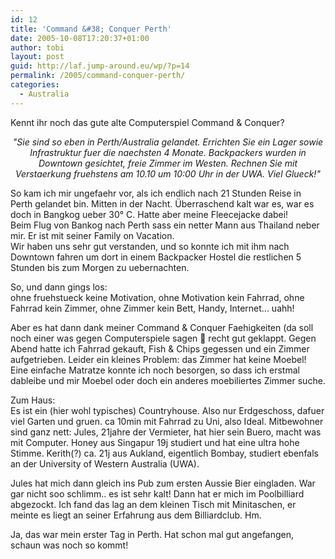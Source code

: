 ```yaml
---
id: 12
title: 'Command &#38; Conquer Perth'
date: 2005-10-08T17:20:37+01:00
author: tobi
layout: post
guid: http://laf.jump-around.eu/wp/?p=14
permalink: /2005/command-conquer-perth/
categories:
  - Australia
---
```

Kennt ihr noch das gute alte Computerspiel Command & Conquer?

<div align="center">
  <em>"Sie sind so eben in Perth/Australia gelandet. Errichten Sie ein Lager sowie Infrastruktur fuer die naechsten 4 Monate. Backpackers wurden in Downtown gesichtet, freie Zimmer im Westen. Rechnen Sie mit Verstaerkung fruehstens am 10.10 um 10:00 Uhr in der UWA. Viel Glueck!"</em>
</div>

So kam ich mir ungefaehr vor, als ich endlich nach 21 Stunden Reise in Perth gelandet bin. Mitten in der Nacht. Überraschend kalt war es, war es doch in Bangkog ueber 30° C. Hatte aber meine Fleecejacke dabei!  
Beim Flug von Bankog nach Perth sass ein netter Mann aus Thailand neber mir. Er ist mit seiner Family on Vacation.  
Wir haben uns sehr gut verstanden, und so konnte ich mit ihm nach Downtown fahren um dort in einem Backpacker Hostel die restlichen 5 Stunden bis zum Morgen zu uebernachten.

So, und dann gings los:  
ohne fruehstueck keine Motivation, ohne Motivation kein Fahrrad, ohne Fahrrad kein Zimmer, ohne Zimmer kein Bett, Handy, Internet... uahh!

Aber es hat dann dank meiner Command & Conquer Faehigkeiten (da soll noch einer was gegen Computerspiele sagen 🙂 recht gut geklappt. Gegen Abend hatte ich Fahrrad gekauft, Fish & Chips gegessen und ein Zimmer aufgetrieben. Leider ein kleines Problem: das Zimmer hat keine Moebel! Eine einfache Matratze konnte ich noch besorgen, so dass ich erstmal dableibe und mir Moebel oder doch ein anderes moebiliertes Zimmer suche.

Zum Haus:  
Es ist ein (hier wohl typisches) Countryhouse. Also nur Erdgeschoss, dafuer viel Garten und gruen. ca 10min mit Fahrrad zu Uni, also Ideal. Mitbewohner sind ganz nett: Jules, 21jahre der Vermieter, hat hier sein Buero, macht was mit Computer. Honey aus Singapur 19j studiert und hat eine ultra hohe Stimme. Kerith(?) ca. 21j aus Aukland, eigentlich Bombay, studiert ebenfals an der University of Western Australia (UWA).

Jules hat mich dann gleich ins Pub zum ersten Aussie Bier eingladen. War gar nicht soo schlimm.. es ist sehr kalt! Dann hat er mich im Poolbilliard abgezockt. Ich fand das lag an dem kleinen Tisch mit Minitaschen, er meinte es liegt an seiner Erfahrung aus dem Billiardclub. Hm.

Ja, das war mein erster Tag in Perth. Hat schon mal gut angefangen, schaun was noch so kommt!